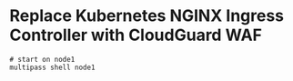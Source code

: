 # Replace Kubernetes NGINX Ingress Controller with CloudGuard WAF

```shell
# start on node1
multipass shell node1

```